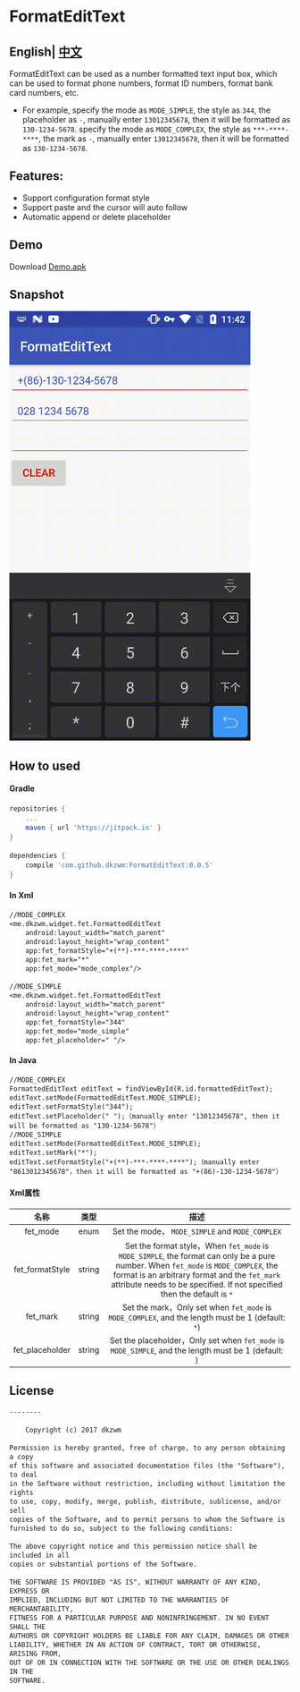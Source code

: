 # FormatEditText
## English| [中文](https://github.com/dkzwm/FormatEditText/blob/master/README.md) 
FormatEditText can be used as a number formatted text input box, which can be used to format phone numbers, format ID numbers, format bank card numbers, etc.

- For example, specify the mode as `MODE_SIMPLE`, the style as `344`, the placeholder as `-`, manually enter `13012345678`, then it will be formatted as `130-1234-5678`. specify the mode as `MODE_COMPLEX`, the style as `***-****-****`, the mark as `-`, manually enter `13012345678`, then it will be formatted as `130-1234-5678`.
## Features:
 - Support configuration format style
 - Support paste and the cursor will auto follow
 - Automatic append or delete placeholder

## Demo
Download [Demo.apk](https://raw.githubusercontent.com/dkzwm/FormatEditText/master/demo/demo.apk)    
## Snapshot
<img src='snapshot.gif'></img>
## How to used   
#### Gradle
```groovy
repositories {  
    ...
    maven { url 'https://jitpack.io' }  
}

dependencies {  
    compile 'com.github.dkzwm:FormatEditText:0.0.5'
}
``` 
#### In Xml
```
//MODE_COMPLEX
<me.dkzwm.widget.fet.FormattedEditText
    android:layout_width="match_parent"
    android:layout_height="wrap_content"
    app:fet_formatStyle="+(**)-***-****-****"
    app:fet_mark="*"
    app:fet_mode="mode_complex"/>

//MODE_SIMPLE
<me.dkzwm.widget.fet.FormattedEditText
    android:layout_width="match_parent"
    android:layout_height="wrap_content"
    app:fet_formatStyle="344"
    app:fet_mode="mode_simple"
    app:fet_placeholder=" "/>
```
####  In Java
```
//MODE_COMPLEX
FormattedEditText editText = findViewById(R.id.formattedEditText);
editText.setMode(FormattedEditText.MODE_SIMPLE);
editText.setFormatStyle("344");
editText.setPlaceholder(" ");（manually enter "13012345678", then it will be formatted as "130-1234-5678"）
//MODE_SIMPLE
editText.setMode(FormattedEditText.MODE_SIMPLE);
editText.setMark("*");
editText.setFormatStyle("+(**)-***-****-****");（manually enter "8613012345678"，then it will be formatted as "+(86)-130-1234-5678"）
```
#### Xml属性 
|名称|类型|描述|
|:---:|:---:|:---:|
|fet_mode|enum|Set the mode， `MODE_SIMPLE` and `MODE_COMPLEX`|
|fet_formatStyle|string|Set the format style，When `fet_mode` is `MODE_SIMPLE`, the format can only be a pure number. When `fet_mode` is `MODE_COMPLEX`, the format is an arbitrary format and the `fet_mark` attribute needs to be specified. If not specified then the default is `*`|
|fet_mark|string|Set the mark，Only set when `fet_mode` is `MODE_COMPLEX`, and the length must be 1 (default: `*`)|
|fet_placeholder|string|Set the placeholder，Only set when `fet_mode` is `MODE_SIMPLE`, and the length must be 1 (default: ` `)|

## License
	--------

    	Copyright (c) 2017 dkzwm

	Permission is hereby granted, free of charge, to any person obtaining a copy
	of this software and associated documentation files (the "Software"), to deal
	in the Software without restriction, including without limitation the rights
	to use, copy, modify, merge, publish, distribute, sublicense, and/or sell
	copies of the Software, and to permit persons to whom the Software is
	furnished to do so, subject to the following conditions:

	The above copyright notice and this permission notice shall be included in all
	copies or substantial portions of the Software.

	THE SOFTWARE IS PROVIDED "AS IS", WITHOUT WARRANTY OF ANY KIND, EXPRESS OR
	IMPLIED, INCLUDING BUT NOT LIMITED TO THE WARRANTIES OF MERCHANTABILITY,
	FITNESS FOR A PARTICULAR PURPOSE AND NONINFRINGEMENT. IN NO EVENT SHALL THE
	AUTHORS OR COPYRIGHT HOLDERS BE LIABLE FOR ANY CLAIM, DAMAGES OR OTHER
	LIABILITY, WHETHER IN AN ACTION OF CONTRACT, TORT OR OTHERWISE, ARISING FROM,
	OUT OF OR IN CONNECTION WITH THE SOFTWARE OR THE USE OR OTHER DEALINGS IN THE
	SOFTWARE.

